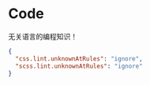# Code

无关语言的编程知识！

```json
{
  "css.lint.unknownAtRules": "ignore",
  "scss.lint.unknownAtRules": "ignore"
}
```
